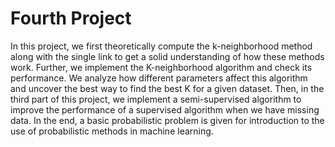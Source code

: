 # Fourth Project 
In this project, we first theoretically compute the k-neighborhood method along with the single link to get a solid understanding of how these methods work. Further, we implement the K-neighborhood algorithm and check its performance. 
We analyze how different parameters affect this algorithm and uncover the best way to find the best K for a given dataset. 
Then, in the third part of this project, we implement a semi-supervised algorithm to improve the performance of a supervised algorithm when we have missing data. 
In the end, a basic probabilistic problem is given for introduction to the use of probabilistic methods in machine learning. 
